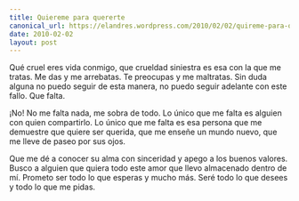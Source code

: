 ```yaml
---
title: Quiereme para quererte
canonical_url: https://elandres.wordpress.com/2010/02/02/quireme-para-quererte/
date: 2010-02-02
layout: post
---
```


Qué cruel eres vida conmigo, que crueldad siniestra es esa con la que me tratas. Me das y me arrebatas. Te preocupas y me maltratas. Sin duda alguna no puedo seguir de esta manera, no puedo seguir adelante con este fallo. Que falta.

<!--more-->

¡No! No me falta nada, me sobra de todo. Lo único que me falta es alguien con quien compartirlo. Lo único que me falta es esa persona que me demuestre que quiere ser querida, que me enseñe un mundo nuevo, que me lleve de paseo por sus ojos.

Que me dé a conocer su alma con sinceridad y apego a los buenos valores. Busco a alguien que quiera todo este amor que llevo almacenado dentro de mí. Prometo ser todo lo que esperas y mucho más. Seré todo lo que desees y todo lo que me pidas.
